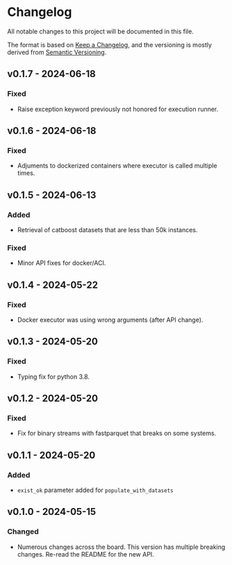 # Changelog
All notable changes to this project will be documented in this file.

The format is based on [Keep a Changelog](https://keepachangelog.com/en/1.0.0/),
and the versioning is mostly derived from [Semantic Versioning](https://semver.org/spec/v2.0.0.html).

## v0.1.7 - 2024-06-18
### Fixed
- Raise exception keyword previously not honored for execution runner.

## v0.1.6 - 2024-06-18
### Fixed
- Adjuments to dockerized containers where executor is called multiple times.

## v0.1.5 - 2024-06-13
### Added
- Retrieval of catboost datasets that are less than 50k instances.
### Fixed
- Minor API fixes for docker/ACI.

## v0.1.4 - 2024-05-22
### Fixed
- Docker executor was using wrong arguments (after API change).

## v0.1.3 - 2024-05-20
### Fixed
- Typing fix for python 3.8.

## v0.1.2 - 2024-05-20
### Fixed
- Fix for binary streams with fastparquet that breaks on some systems.

## v0.1.1 - 2024-05-20
### Added
- `exist_ok` parameter added for `populate_with_datasets`

## v0.1.0 - 2024-05-15
### Changed
- Numerous changes across the board. This version has multiple breaking changes. Re-read the README for the new API.
